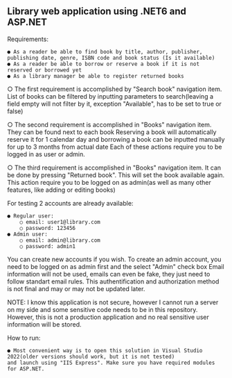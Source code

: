 ﻿## Library web application using .NET6 and ASP.NET

Requirements:

	● As a reader be able to find book by title, author, publisher, publishing date, genre, ISBN code and book status (Is it available)
	● As a reader be able to borrow or reserve a book if it is not reserved or borrowed yet
	● As a library manager be able to register returned books

○ The first requirement is accomplished by "Search book" navigation item.
List of books can be filtered by inputting parameters to search(leaving a field empty will not filter by it, exception "Available", has to be set to true or false)

○ The second requirement is accomplished in "Books" navigation item. They can be found next to each book
Reserving a book will automatically reserve it for 1 calendar day and borrowing a book can be inputted manually for up to 3 months from actual date
Each of these actions require you to be logged in as user or admin.

○ The third requirement is accomplished in "Books" navigation item. It can be done by pressing "Returned book".
This will set the book available again. This action require you to be logged on as admin(as well as many other features, like adding or editing books)

For testing 2 accounts are already available:

	● Regular user:
		○ email: user1@library.com
		○ password: 123456
	● Admin user:
		○ email: admin@library.com
		○ password: admin1

You can create new accounts if you wish. To create an admin account, you need to be logged on as admin first and the select "Admin" check box
Email information will not be used, emails can even be fake, they just need to follow standart email rules.
This authentification and authorization method is not final and may or may not be updated later.

NOTE: I know this application is not secure, however I cannot run a server on my side and some sensitive code needs to be in this repository.
However, this is not a production application and no real sensitive user information will be stored.

How to run:

	● Most convenient way is to open this solution in Visual Studio 2022(older versions should work, but it is not tested)
	and launch using "IIS Express". Make sure you have required modules for ASP.NET.
